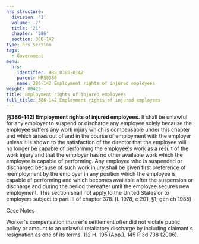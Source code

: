 ```yaml
---
hrs_structure:
  division: '1'
  volume: '7'
  title: '21'
  chapter: '386'
  section: 386-142
type: hrs_section
tags:
  - Government
menu:
  hrs:
    identifier: HRS_0386-0142
    parent: HRS0386
    name: 386-142 Employment rights of injured employees
weight: 80425
title: Employment rights of injured employees
full_title: 386-142 Employment rights of injured employees
---
```

**[§386-142] Employment rights of injured employees.** It shall be unlawful for any employer to suspend or discharge any employee solely because the employee suffers any work injury which is compensable under this chapter and which arises out of and in the course of employment with the employer unless it is shown to the satisfaction of the director that the employee will no longer be capable of performing the employee's work as a result of the work injury and that the employer has no other available work which the employee is capable of performing. Any employee who is suspended or discharged because of such work injury shall be given first preference of reemployment by the employer in any position which the employee is capable of performing and which becomes available after the suspension or discharge and during the period thereafter until the employee secures new employment. This section shall not apply to the United States or to employers subject to part III of chapter 378\. [L 1978, c 201, §1; gen ch 1985]

Case Notes

Worker's compensation insurer's settlement offer did not violate public policy or amount to an unlawful retaliatory discharge by including claimant's resignation as one of its terms. 112 H. 195 (App.), 145 P.3d 738 (2006).